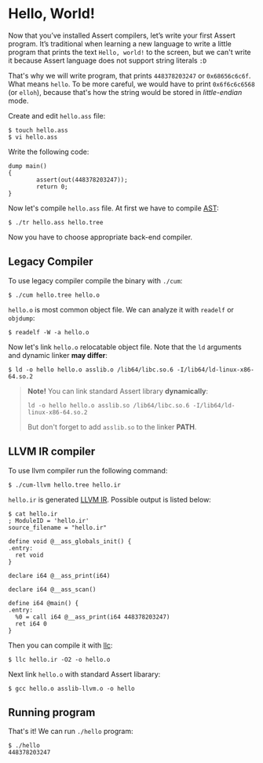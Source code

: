 # Hello, World!
Now that you’ve installed Assert compilers, let’s write your first Assert program. 
It’s traditional when learning a new language to write a little program that prints 
the text `Hello, world!` to the screen, but we can't write it because Assert language
does not support string literals `:D`

That's why we will write program, that prints `448378203247` or `0x68656c6c6f`.
What means `hello`. To be more careful, we would have to print `0x6f6c6c6568` (or `elloh`), 
because that's how the string would be stored in *little-endian* mode.

Create and edit `hello.ass` file:
```console
$ touch hello.ass
$ vi hello.ass
```

Write the following code:
```
dump main()
{
        assert(out(448378203247));
        return 0;
}
```

Now let's compile `hello.ass` file.
At first we have to compile [AST](appendix-abstract-syntax-tree.md):
```console
$ ./tr hello.ass hello.tree
```

Now you have to choose appropriate back-end compiler.

## Legacy Compiler
To use legacy compiler compile the binary with `./cum`:
```console
$ ./cum hello.tree hello.o
``` 

`hello.o` is most common object file. 
We can analyze it with `readelf` or `objdump`:
```console
$ readelf -W -a hello.o
``` 

Now let's link `hello.o` relocatable object file. 
Note that the `ld` arguments and dynamic linker **may differ**:
```console
$ ld -o hello hello.o asslib.o /lib64/libc.so.6 -I/lib64/ld-linux-x86-64.so.2 
``` 

> **Note!** You can link standard Assert library **dynamically**:
> ```console
> ld -o hello hello.o asslib.so /lib64/libc.so.6 -I/lib64/ld-linux-x86-64.so.2 
> ```
> But don't forget to add `asslib.so` to the linker **PATH**.
> 


## LLVM IR compiler
To use llvm compiler run the following command:
```console
$ ./cum-llvm hello.tree hello.ir
```

`hello.ir` is generated [LLVM IR](https://llvm.org/docs/LangRef.html). Possible output is listed below:
```console
$ cat hello.ir
; ModuleID = 'hello.ir'
source_filename = "hello.ir"

define void @__ass_globals_init() {
.entry:
  ret void
}

declare i64 @__ass_print(i64)

declare i64 @__ass_scan()

define i64 @main() {
.entry:
  %0 = call i64 @__ass_print(i64 448378203247)
  ret i64 0
}
```

Then you can compile it with [llc](https://llvm.org/docs/CommandGuide/llc.html):
```console
$ llc hello.ir -O2 -o hello.o
```

Next link `hello.o` with standard Assert libarary:
```console
$ gcc hello.o asslib-llvm.o -o hello
```

## Running program
That's it! We can run `./hello` program:
```console
$ ./hello
448378203247
``` 
